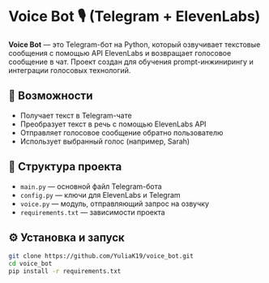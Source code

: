 # Voice Bot 🎙️ (Telegram + ElevenLabs)

**Voice Bot** — это Telegram-бот на Python, который озвучивает текстовые сообщения с помощью API ElevenLabs и возвращает голосовое сообщение в чат. Проект создан для обучения prompt-инжинирингу и интеграции голосовых технологий.

## 🚀 Возможности
- Получает текст в Telegram-чате
- Преобразует текст в речь с помощью ElevenLabs API
- Отправляет голосовое сообщение обратно пользователю
- Использует выбранный голос (например, Sarah)

## 📁 Структура проекта
- `main.py` — основной файл Telegram-бота
- `config.py` — ключи для ElevenLabs и Telegram
- `voice.py` — модуль, отправляющий запрос на озвучку
- `requirements.txt` — зависимости проекта

## ⚙️ Установка и запуск
```bash
git clone https://github.com/YuliaK19/voice_bot.git
cd voice_bot
pip install -r requirements.txt

